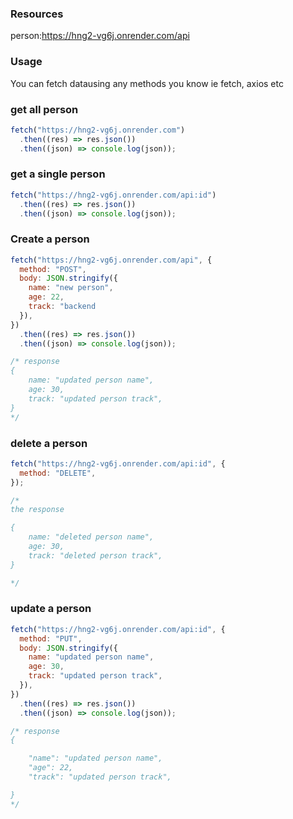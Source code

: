### Resources

person:https://hng2-vg6j.onrender.com/api

### Usage

You can fetch datausing any methods you know ie fetch, axios etc

### get all person

```js
fetch("https://hng2-vg6j.onrender.com")
  .then((res) => res.json())
  .then((json) => console.log(json));
```

### get a single person

```js
fetch("https://hng2-vg6j.onrender.com/api:id")
  .then((res) => res.json())
  .then((json) => console.log(json));
```

### Create a person

```js
fetch("https://hng2-vg6j.onrender.com/api", {
  method: "POST",
  body: JSON.stringify({
    name: "new person",
    age: 22,
    track: "backend
  }),
})
  .then((res) => res.json())
  .then((json) => console.log(json));

/* response
{
    name: "updated person name",
    age: 30,
    track: "updated person track",
}
*/
```

### delete a person

```js
fetch("https://hng2-vg6j.onrender.com/api:id", {
  method: "DELETE",
});

/*
the response

{
    name: "deleted person name",
    age: 30,
    track: "deleted person track",
}

*/
```

### update a person

```js
fetch("https://hng2-vg6j.onrender.com/api:id", {
  method: "PUT",
  body: JSON.stringify({
    name: "updated person name",
    age: 30,
    track: "updated person track",
  }),
})
  .then((res) => res.json())
  .then((json) => console.log(json));

/* response
{

    "name": "updated person name",
    "age": 22,
    "track": "updated person track",

}
*/
```
